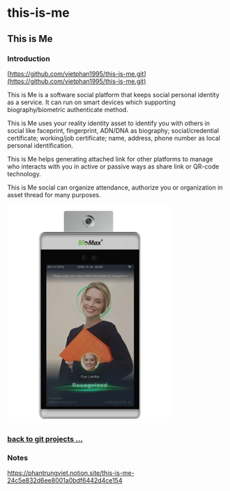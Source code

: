 # this-is-me

## This is Me

### Introduction

[https://github.com/vietphan1995/this-is-me.git](https://github.com/vietphan1995/this-is-me.git)

This is Me is a software social platform that keeps social personal identity as a service. It can run on smart devices which supporting biography/biometric authenticate method.

This is Me uses your reality identity asset to identify you with others in social like faceprint, fingerprint, ADN/DNA as biography; social/credential certificate; working/job certificate; name, address, phone number as local personal identification.

This is Me helps generating attached link for other platforms to manage who interacts with you in active or passive ways as share link or QR-code technology.

This is Me social can organize attendance, authorize you or organization in asset thread for many purposes.

![image.png](image.png)

### [back to git projects …](https://github.com/vietphan1995/projects)

### Notes
https://phantrungviet.notion.site/this-is-me-24c5e832d6ee8001a0bdf6442d4ce154